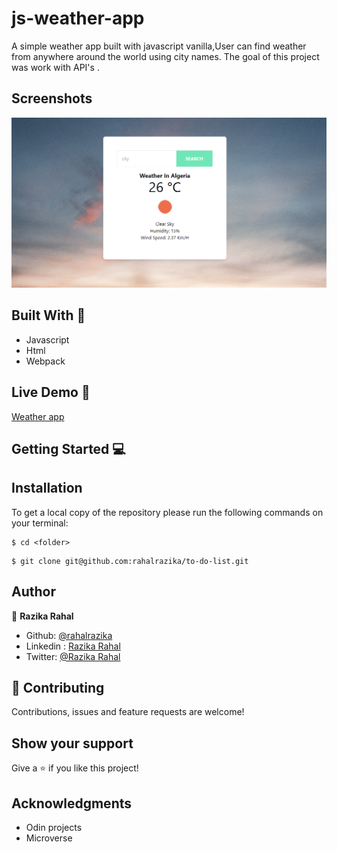 # js-weather-app
A simple weather  app built with javascript vanilla,User can find weather from anywhere around the world using city names.
 The goal of this project was work with API's .
## Screenshots
![Home Page](Screenshot.png)




## Built With 🔨
- Javascript
- Html
- Webpack


## Live Demo 🚀
[Weather app]()

## Getting Started 💻

## Installation

To get a local copy of the repository please run the following commands on your terminal:

```
$ cd <folder>
```

```
$ git clone git@github.com:rahalrazika/to-do-list.git
```


## Author

👤 **Razika Rahal**

- Github: [@rahalrazika](https://github.com/rahalrazika)
- Linkedin : [Razika Rahal](https://www.linkedin.com/in/razika-rahal-85539bbb/)
- Twitter: [@Razika Rahal](https://twitter.com/RahalRazika)


## 🤝 Contributing

Contributions, issues and feature requests are welcome!

## Show your support

Give a ⭐️ if you like this project!

## Acknowledgments

-  Odin projects
-  Microverse